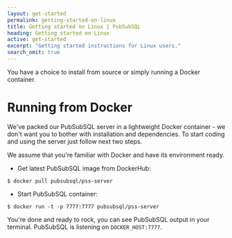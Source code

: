 ```yaml
---
layout: get-started
permalink: getting-started-on-linux
title: Getting started on Linux | PubSubSQL
heading: Getting started on Linux
active: get-started
excerpt: "Getting started instructions for Linux users."
search_omit: true
---
```


You have a choice to install from source or simply running a Docker container.

# Running from Docker

We've packed our PubSubSQL server in a lightweight Docker container - we don't want you to bother 
with installation and dependencies. To start coding and using the server just follow next two steps. 

We assume that you're familiar with Docker and have its environment ready.

- Get latest PubSubSQL image from DockerHub:
```{r, engine='bash', count_lines}
$ docker pull pubsubsql/pss-server
```
- Start PubSubSQL container:
```{r, engine='bash', count_lines}
$ docker run -t -p 7777:7777 pubsubsql/pss-server
```
You're done and ready to rock, you can see PubSubSQL output in your terminal. PubSubSQL is listening on `DOCKER_HOST:7777`.

